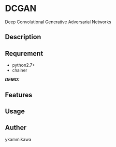 # DCGAN
Deep Convolutional Generative Adversarial Networks


## Description


## Requrement
 - python2.7+
 - chainer

***DEMO:***



## Features
 
 
## Usage
    
## Auther

ykammikawa
